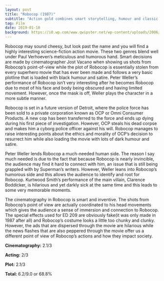 ```yaml
---
layout: post
title: "Robocop (1987)"
subtitle: "Action gold combines smart storytelling, humour and classic CG!"
tag: Film
date: 2019-01-10
background: https://i0.wp.com/www.qwipster.net/wp-content/uploads/2006/02/robocop.jpg?fit=1200%2C675
---
```

Robocop may sound cheesy, but look past the name and you will find a highly interesting science-fiction action movie. These two genres blend well under Paul Verhoeven’s meticulous and humorous hand. Smart decisions are made by cinematographer Jost Vacano when showing us shots from Robocop’s point-of-view while the plot of Robocop is essentially stolen from every superhero movie that has ever been made and follows a very basic plotline that is loaded with black humour and satire. Peter Weller’s performance of Robocop isn’t very interesting after he becomes Robocop due to most of his face and body being obscured and having limited movement. However, once the mask is off, Weller plays the character in a more subtle manner.

Robocop is set in a future version of Detroit, where the police force has been sold to a  private corporation known as OCP or Omni Consumer Products. A new cop has been transferred to the force and ends up dying during his first piece of investigation. However, OCP steals his dead corpse and makes him a cyborg police officer against his will. Robocop manages to raise interesting points about the ethics and morality of OCP’s decision to resurrect him while also loading the movie with lots of dark humour and satire.

Peter Weller lends Robocop a much-needed human side. The reason I say much needed is due to the fact that because Robocop is nearly invincible, the audience may find it hard to connect with him, an issue that is still being grappled with by Superman’s writers. However, Weller leans into Robocop’s humorous side and this allows the audience to identify and root for Robocop. Kurtwood Smith’s performance of the main villain, Clarence Boddicker, is hilarious and yet darkly sick at the same time and this leads to some very memorable moments.

The cinematography in Robocop is smart and inventive. The shots from Robocop’s point of view are actually coordinated to his head movements which gives the audience a sense of immersion and connection to Robocop. The special effects used for ED 209 are obviously fake(it was only made in 1987 after all) and Robocop’s costume looks a little too chunky and clunky. However, the ads that are dispersed through the movie are hilarious while the news flashes that are also peppered through the movie offer us a different point of view of Robocop’s actions and how they impact society.

**Cinematography:** 2.1/3

**Acting:** 2/3

**Plot:** 2.1/3

**Total:** 6.2/9.0 or 68.8%